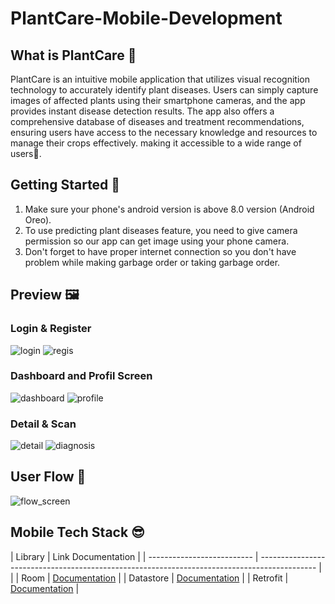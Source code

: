 # PlantCare-Mobile-Development

## What is PlantCare 🤔
PlantCare is an intuitive mobile application that utilizes visual recognition technology to accurately identify plant diseases. Users can simply capture images of affected plants using their smartphone cameras, and the app provides instant disease detection results. The app also offers a comprehensive database of diseases and treatment recommendations, ensuring users have access to the necessary knowledge and resources to manage their crops effectively. making it accessible to a wide range of users🌱.

## Getting Started 📱
1. Make sure your phone's android version is above 8.0 version (Android Oreo).
2. To use predicting plant diseases feature, you need to give camera permission so our app can get image using your phone camera.
3. Don't forget to have proper internet connection so you don't have problem while making garbage order or taking garbage order.

## Preview 🖼️
### Login & Register
![login](https://github.com/PlantCareTeam/PlantCare-Mobile-Development/assets/128673874/e98216b2-7ecf-419d-be10-5ed9dbb6f887) ![regis](https://github.com/PlantCareTeam/PlantCare-Mobile-Development/assets/128673874/00af930f-8842-4352-a591-fc8ae1667005)

### Dashboard and Profil Screen
![dashboard](https://github.com/PlantCareTeam/PlantCare-Mobile-Development/assets/128673874/b296f59f-609e-4448-aa04-436fbfe670df)
![profile](https://github.com/PlantCareTeam/PlantCare-Mobile-Development/assets/128673874/1987fb0e-8a44-442a-a01b-e4ee0145723b)

### Detail & Scan
![detail](https://github.com/PlantCareTeam/PlantCare-Mobile-Development/assets/128673874/a60b2f11-edbe-4e9f-9aba-c04137e9b67f)
![diagnosis](https://github.com/PlantCareTeam/PlantCare-Mobile-Development/assets/128673874/ef11f383-5f5f-4d2b-a613-ad124015f2a2)

## User Flow 📱
![flow_screen](https://github.com/PlantCareTeam/PlantCare-Mobile-Development/assets/128673874/003814a1-f981-4dfd-9976-d11ceee1e11c)

## Mobile Tech Stack 😎

| Library                    | Link Documentation                                                                           |
| -------------------------- | -------------------------------------------------------------------------------------------- |                              |
| Room                       | [Documentation](https://developer.android.com/training/data-storage/room)                    |
| Datastore                  | [Documentation](https://developer.android.com/training/data-storage/room)                    |
| Retrofit                   | [Documentation](https://square.github.io/retrofit/)                                          |

